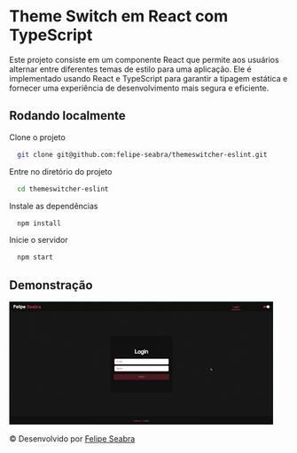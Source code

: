 # Theme Switch em React com TypeScript

Este projeto consiste em um componente React que permite aos usuários alternar entre diferentes temas de estilo para uma aplicação. Ele é implementado usando React e TypeScript para garantir a tipagem estática e fornecer uma experiência de desenvolvimento mais segura e eficiente.

## Rodando localmente

Clone o projeto

```bash
  git clone git@github.com:felipe-seabra/themeswitcher-eslint.git
```

Entre no diretório do projeto

```bash
  cd themeswitcher-eslint
```

Instale as dependências

```bash
  npm install
```

Inicie o servidor

```bash
  npm start
```
## Demonstração

![Vídeo demo](/images/demo.gif)

© Desenvolvido por [Felipe Seabra](https://www.linkedin.com/in/felipe-seabra/) 